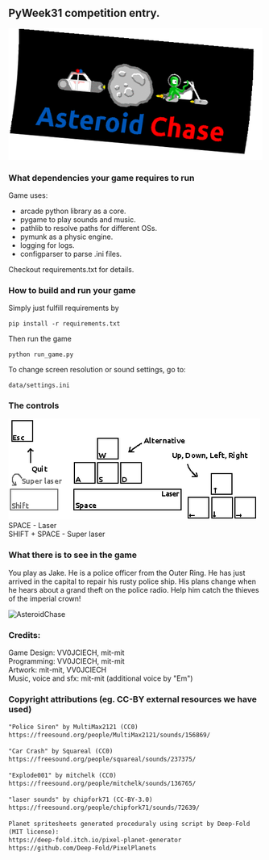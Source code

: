 ## PyWeek31 competition entry. 
![PyWeek31-Asteroid-Chase](logo.gif)

### What dependencies your game requires to run
Game uses:
- arcade python library as a core.
- pygame to play sounds and music.
- pathlib to resolve paths for different OSs.
- pymunk as a physic engine.
- logging for logs.
- configparser to parse .ini files.

Checkout requirements.txt for details.

### How to build and run your game
Simply just fulfill requirements by
```
pip install -r requirements.txt
```
Then run the game
```
python run_game.py
```
To change screen resolution or sound settings, go to:
```
data/settings.ini
```


### The controls
![Controls](keyboard.gif)
SPACE - Laser \
SHIFT + SPACE - Super laser


### What there is to see in the game
You play as Jake. He is a police officer from the Outer Ring. 
He has just arrived in the capital to repair his rusty police ship. 
His plans change when he hears about a grand theft on the police radio. 
Help him catch the thieves of the imperial crown!

![AsteroidChase](gameplay.gif)

### Credits:
Game Design: VV0JCIECH, mit-mit \
Programming: VV0JCIECH, mit-mit \
Artwork: mit-mit, VV0JCIECH \
Music, voice and sfx: mit-mit (additional voice by "Em")

### Copyright attributions (eg. CC-BY external resources we have used)
```
"Police Siren" by MultiMax2121 (CC0)
https://freesound.org/people/MultiMax2121/sounds/156869/

"Car Crash" by Squareal (CC0)
https://freesound.org/people/squareal/sounds/237375/

"Explode001" by mitchelk (CC0)
https://freesound.org/people/mitchelk/sounds/136765/

"laser sounds" by chipfork71 (CC-BY-3.0)
https://freesound.org/people/chipfork71/sounds/72639/

Planet spritesheets generated proceduraly using script by Deep-Fold (MIT license):
https://deep-fold.itch.io/pixel-planet-generator
https://github.com/Deep-Fold/PixelPlanets
```
